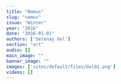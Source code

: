 ```yaml
---
title: "Namus"
slug: "namus"
issue: "Winter"
year: "2016"
date: "2016-01-01"
authors: ['Setenay Gel']
section: "art"
audio: []
main_image: ""
banner_image: ""
images: ['sites/default/files/Gel01.png']
videos: []
---
```

